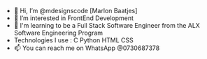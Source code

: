 - 👋 Hi, I’m @mdesignscode [Marlon Baatjes]
- 👀 I’m interested in FrontEnd Development
- 🌱 I'm learning to be a Full Stack Software Engineer from the ALX Software Engineering Program
- Technologies I use : C
                       Python
                       HTML
                       CSS
- 📫 You can reach me on WhatsApp @0730687378

<!---
mdesignscode/mdesignscode is a ✨ special ✨ repository because its `README.md` (this file) appears on your GitHub profile.
You can click the Preview link to take a look at your changes.
--->
